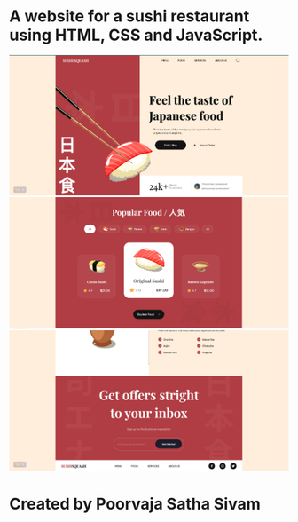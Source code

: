# A website for a sushi restaurant using HTML, CSS and JavaScript. 

![HomePage](images/image1.png)
![FoodSection](images/image2.png)
![FooterSection](images/image3.png)

# Created by Poorvaja Satha Sivam
